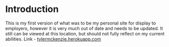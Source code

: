 # Introduction
This is my first version of what was to be my personal site for display to employers, however it is very much out of date and needs to be updated. It still can be viewed at this location, but should not fully reflect on my current abilities. Link - [tylermckenzie.herokuapp.com](https://www.tylermckenzie.herokuapp.com)
